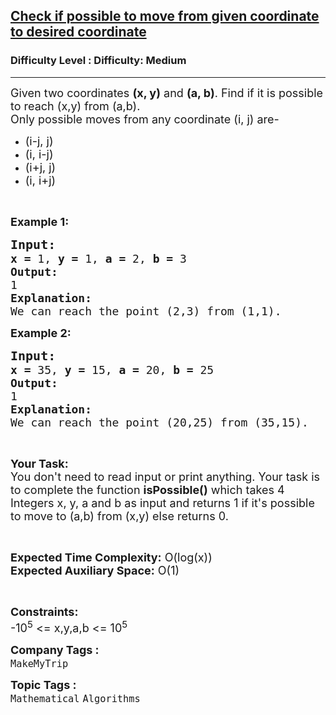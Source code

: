 <h2><a href="https://www.geeksforgeeks.org/problems/check-if-possible-to-move-from-given-coordinate-to-desired-coordinate5944/1?itm_source=geeksforgeeks&itm_medium=article&itm_campaign=practice_card">Check if possible to move from given coordinate to desired coordinate</a></h2><h3>Difficulty Level : Difficulty: Medium</h3><hr><div class="problems_problem_content__Xm_eO"><p><span style="font-size:18px">Given two coordinates <strong>(x, y)</strong> and <strong>(a, b)</strong>. Find if it is possible to reach (x,y) from (a,b).</span><br>
<span style="font-size:18px">Only possible moves from any coordinate (i, j) are</span><span style="font-size:18px">-</span></p>

<ul>
	<li><span style="font-size:18px">(i-j, j)</span></li>
	<li><span style="font-size:18px">(i, i-j)</span></li>
	<li><span style="font-size:18px">(i+j, j)</span></li>
	<li><span style="font-size:18px">(i, i+j)</span></li>
</ul>

<p>&nbsp;</p>

<p><span style="font-size:18px"><strong>Example 1:</strong></span></p>

<pre><span style="font-size:20px"><strong>Input:</strong></span>
<span style="font-size:18px"><strong>x = </strong>1, <strong>y =</strong> 1, <strong>a = </strong>2, <strong>b = </strong>3</span>
<span style="font-size:18px"><strong>Output:</strong></span>
<span style="font-size:18px">1</span>
<span style="font-size:18px"><strong>Explanation:</strong></span>
<span style="font-size:18px">We can reach the point (2,3) from (1,1).</span></pre>

<p><span style="font-size:18px"><strong>Example 2:</strong></span></p>

<pre><span style="font-size:20px"><strong>Input:</strong></span>
<span style="font-size:18px"><strong>x = </strong>35, <strong>y =</strong> 15, <strong>a = </strong>20, <strong>b = </strong>25</span>
<span style="font-size:18px"><strong>Output:</strong></span>
<span style="font-size:18px">1</span>
<span style="font-size:18px"><strong>Explanation:</strong></span>
<span style="font-size:18px">We can reach the point (20,25) from (35,15).</span></pre>

<p>&nbsp;</p>

<p><span style="font-size:18px"><strong>Your Task:</strong><br>
You don't need to read input or print anything. Your task is to complete the function <strong>isPossible()</strong> which takes 4 Integers x, y, a and b&nbsp;as input and returns 1 if it's possible to move to (a,b) from (x,y) else returns 0.</span></p>

<p>&nbsp;</p>

<p><span style="font-size:18px"><strong>Expected Time Complexity:</strong> O(log(x))<br>
<strong>Expected Auxiliary Space:</strong> O(1)</span></p>

<p>&nbsp;</p>

<p><span style="font-size:18px"><strong>Constraints:</strong></span><br>
<span style="font-size:18px">-10<sup>5</sup> &lt;= x,y,a,b &lt;= 10<sup>5</sup></span></p>
</div><p><span style=font-size:18px><strong>Company Tags : </strong><br><code>MakeMyTrip</code>&nbsp;<br><p><span style=font-size:18px><strong>Topic Tags : </strong><br><code>Mathematical</code>&nbsp;<code>Algorithms</code>&nbsp;